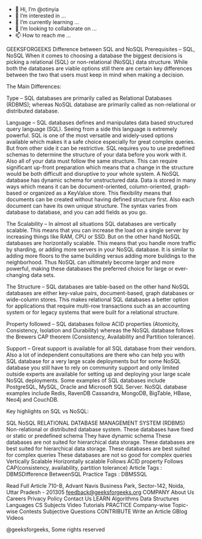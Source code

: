 - 👋 Hi, I’m @otinyia
- 👀 I’m interested in ...
- 🌱 I’m currently learning ...
- 💞️ I’m looking to collaborate on ...
- 📫 How to reach me ...

<!---
otinyia/otinyia is a ✨ special ✨ repository because its `README.md` (this file) appears on your GitHub profile.
You can click the Preview link to take a look at your changes.
--->

GEEKSFORGEEKS
Difference between SQL and NoSQL
Prerequisites – SQL, NoSQL 
When it comes to choosing a database the biggest decisions is picking a relational (SQL) or non-relational (NoSQL) data structure. While both the databases are viable options still there are certain key differences between the two that users must keep in mind when making a decision. 

The Main Differences: 

Type – 
SQL databases are primarily called as Relational Databases (RDBMS); whereas NoSQL database are primarily called as non-relational or distributed database. 
 

Language – 
SQL databases defines and manipulates data based structured query language (SQL). Seeing from a side this language is extremely powerful. SQL is one of the most versatile and widely-used options available which makes it a safe choice especially for great complex queries. But from other side it can be restrictive. SQL requires you to use predefined schemas to determine the structure of your data before you work with it. Also all of your data must follow the same structure. This can require significant up-front preparation which means that a change in the structure would be both difficult and disruptive to your whole system. 
A NoSQL database has dynamic schema for unstructured data. Data is stored in many ways which means it can be document-oriented, column-oriented, graph-based or organized as a KeyValue store. This flexibility means that documents can be created without having defined structure first. Also each document can have its own unique structure. The syntax varies from database to database, and you can add fields as you go. 

 

The Scalability – 
In almost all situations SQL databases are vertically scalable. This means that you can increase the load on a single server by increasing things like RAM, CPU or SSD. But on the other hand NoSQL databases are horizontally scalable. This means that you handle more traffic by sharding, or adding more servers in your NoSQL database. It is similar to adding more floors to the same building versus adding more buildings to the neighborhood. Thus NoSQL can ultimately become larger and more powerful, making these databases the preferred choice for large or ever-changing data sets. 
 

The Structure – 
SQL databases are table-based on the other hand NoSQL databases are either key-value pairs, document-based, graph databases or wide-column stores. This makes relational SQL databases a better option for applications that require multi-row transactions such as an accounting system or for legacy systems that were built for a relational structure. 
 

Property followed – 
SQL databases follow ACID properties (Atomicity, Consistency, Isolation and Durability) whereas the NoSQL database follows the Brewers CAP theorem (Consistency, Availability and Partition tolerance). 
 

Support – 
Great support is available for all SQL database from their vendors. Also a lot of independent consultations are there who can help you with SQL database for a very large scale deployments but for some NoSQL database you still have to rely on community support and only limited outside experts are available for setting up and deploying your large scale NoSQL deployments. 
Some examples of SQL databases include PostgreSQL, MySQL, Oracle and Microsoft SQL Server. NoSQL database examples include Redis, RavenDB Cassandra, MongoDB, BigTable, HBase, Neo4j and CouchDB. 

 

Key highlights on SQL vs NoSQL: 
 

SQL	NoSQL
RELATIONAL DATABASE MANAGEMENT SYSTEM (RDBMS)	Non-relational or distributed database system.
These databases have fixed or static or predefined schema	They have dynamic schema
These databases are not suited for hierarchical data storage.	These databases are best suited for hierarchical data storage.
These databases are best suited for complex queries	These databases are not so good for complex queries
Vertically Scalable	Horizontally scalable
Follows ACID property	Follows CAP(consistency, availability, partition tolerance)
Article Tags : DBMSDifference BetweenSQL
Practice Tags : DBMSSQL

Read Full Article
710-B, Advant Navis Business Park,
Sector-142, Noida, Uttar Pradesh - 201305
feedback@geeksforgeeks.org
COMPANY
About Us
Careers
Privacy Policy
Contact Us
LEARN
Algorithms
Data Structures
Languages
CS Subjects
Video Tutorials
PRACTICE
Company-wise
Topic-wise
Contests
Subjective Questions
CONTRIBUTE
Write an Article
GBlog
Videos
    
@geeksforgeeks, Some rights reserved
